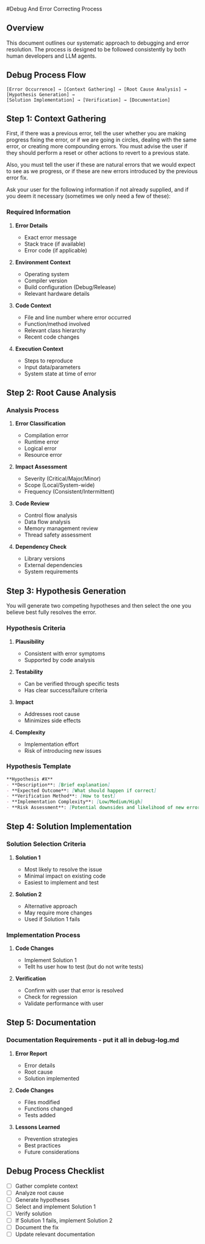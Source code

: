 #Debug And Error Correcting Process

## Overview
This document outlines our systematic approach to debugging and error resolution. The process is designed to be followed consistently by both human developers and LLM agents.

## Debug Process Flow

```
[Error Occurrence] → [Context Gathering] → [Root Cause Analysis] → [Hypothesis Generation] → 
[Solution Implementation] → [Verification] → [Documentation]
```

## Step 1: Context Gathering

First, if there was a previous error, tell the user whether you are making progress fixing the error, or if we are going in circles, dealing with the same error, or creating more compounding errors. You must advise the user if they should perform a reset or other actions to revert to a previous state.

Also, you must tell the user if these are natural errors that we would expect to see as we progress, or if these are new errors introduced by the previous error fix.

Ask your user for the following information if not already supplied, and if you deem it necessary (sometimes we only need a few of these):

### Required Information
1. **Error Details**
   - Exact error message
   - Stack trace (if available)
   - Error code (if applicable)

2. **Environment Context**
   - Operating system
   - Compiler version
   - Build configuration (Debug/Release)
   - Relevant hardware details

3. **Code Context**
   - File and line number where error occurred
   - Function/method involved
   - Relevant class hierarchy
   - Recent code changes

4. **Execution Context**
   - Steps to reproduce
   - Input data/parameters
   - System state at time of error

## Step 2: Root Cause Analysis

### Analysis Process
1. **Error Classification**
   - Compilation error
   - Runtime error
   - Logical error
   - Resource error

2. **Impact Assessment**
   - Severity (Critical/Major/Minor)
   - Scope (Local/System-wide)
   - Frequency (Consistent/Intermittent)

3. **Code Review**
   - Control flow analysis
   - Data flow analysis
   - Memory management review
   - Thread safety assessment

4. **Dependency Check**
   - Library versions
   - External dependencies
   - System requirements

## Step 3: Hypothesis Generation

You will generate two competing hypotheses and then select the one you believe best fully resolves the error.

### Hypothesis Criteria
1. **Plausibility**
   - Consistent with error symptoms
   - Supported by code analysis

2. **Testability**
   - Can be verified through specific tests
   - Has clear success/failure criteria

3. **Impact**
   - Addresses root cause
   - Minimizes side effects

4. **Complexity**
   - Implementation effort
   - Risk of introducing new issues

### Hypothesis Template
```markdown
**Hypothesis #X**
- **Description**: [Brief explanation]
- **Expected Outcome**: [What should happen if correct]
- **Verification Method**: [How to test]
- **Implementation Complexity**: [Low/Medium/High]
- **Risk Assessment**: [Potential downsides and likelihood of new errors]
```

## Step 4: Solution Implementation

### Solution Selection Criteria
1. **Solution 1**
   - Most likely to resolve the issue
   - Minimal impact on existing code
   - Easiest to implement and test

2. **Solution 2**
   - Alternative approach
   - May require more changes
   - Used if Solution 1 fails

### Implementation Process
1. **Code Changes**
   - Implement Solution 1
   - Tellt hs user how to test (but do not write tests)

3. **Verification**
   - Confirm with user that error is resolved
   - Check for regression
   - Validate performance with user

## Step 5: Documentation

### Documentation Requirements - put it all in debug-log.md
1. **Error Report**
   - Error details
   - Root cause
   - Solution implemented

2. **Code Changes**
   - Files modified
   - Functions changed
   - Tests added

3. **Lessons Learned**
   - Prevention strategies
   - Best practices
   - Future considerations


## Debug Process Checklist
- [ ] Gather complete context
- [ ] Analyze root cause
- [ ] Generate hypotheses
- [ ] Select and implement Solution 1
- [ ] Verify solution
- [ ] If Solution 1 fails, implement Solution 2
- [ ] Document the fix
- [ ] Update relevant documentation

